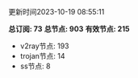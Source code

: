 更新时间2023-10-19 08:55:11

**总订阅: 73**
**总节点: 903**
**有效节点: 215**
- v2ray节点: 193
- trojan节点: 14
- ss节点: 8
